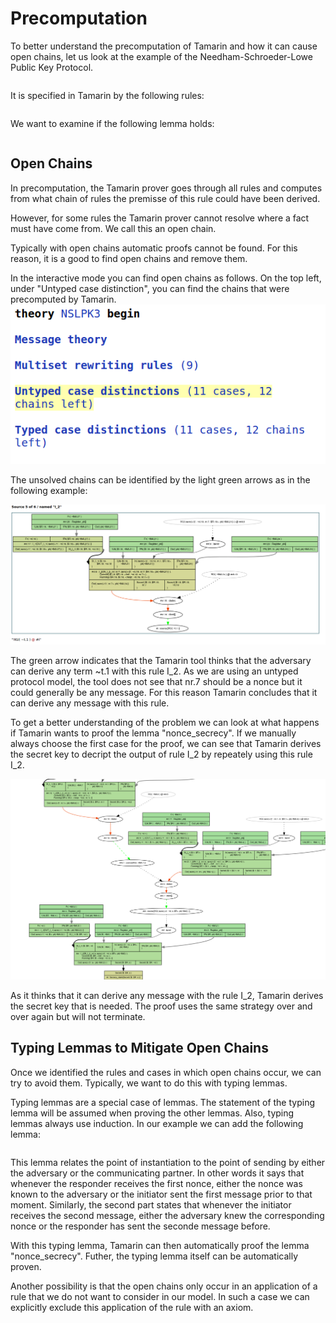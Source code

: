 <p class="halfbreak">
</p>

Precomputation
============== 
To better understand the precomputation of Tamarin and how it can cause open
chains, let us look at the example of the Needham-Schroeder-Lowe Public Key
Protocol. 

~~~~ {.tamarin include="code/NSLPK3.spthy" lower=24 upper=29}
~~~~

It is specified in Tamarin by the following rules:

~~~~ {.tamarin slice="code/NSLPK3.spthy" lower=32 upper=71}
~~~~

We want to examine if the following lemma holds:

~~~~ {.tamarin slice="code/NSLPK3.spthy" lower=105 upper=118}
~~~~



Open Chains
-----------

In precomputation, the Tamarin prover goes through all rules and computes
from what chain of rules the premisse of this rule could have been derived.

However, for some rules the Tamarin prover cannot resolve where a fact must
have come from. We call this an open chain.

Typically with open chains automatic proofs cannot be found.
For this reason, it is a good to find open chains and remove them.

In the interactive mode you can find open chains as follows.
On the top left, under "Untyped case distinction", you can find the chains
that were precomputed by Tamarin.
![ ](../images/FindOpenChains1.png)

The unsolved chains can be identified by the light green arrows as in the
following example:

![ ](../images/FindOpenChains2.png)

The green arrow indicates that the Tamarin tool thinks that the adversary can
derive any term ~t.1 with this rule I_2. 
As we are using an untyped protocol model, the tool does not see that nr.7
should be a nonce but it could generally be any message. For this reason
Tamarin concludes that it can derive any message with this rule.

To get a better understanding of the problem we can look at what happens if
Tamarin wants to proof the lemma "nonce_secrecy".
If we manually always choose the first case for the proof, we can see that 
Tamarin derives the secret key to decript the output of rule I_2 by
repeately using this rule I_2.

![ ](../images/FindOpenChains3.png)

As it thinks that it can derive any message with the rule I_2, Tamarin
derives the secret key that is needed. The proof uses the same strategy over
and over again but will not terminate.

Typing Lemmas to Mitigate Open Chains
-------------------------------------
Once we identified the rules and cases in which open chains occur, we can 
try to avoid them.
Typically, we want to do this with typing lemmas.

Typing lemmas are a special case of lemmas. The statement of the typing
lemma will be assumed when proving the other lemmas. Also, typing lemmas
always use induction.
In our example we can add the following lemma:

~~~~ {.tamarin slice="code/NSLPK3.spthy" lower=86 upper=102}
~~~~

This lemma relates the point of instantiation to the point of sending by
either the adversary or the communicating partner.
In other words it says that whenever the responder receives the first nonce, 
either the nonce was known to the adversary or the initiator sent the first
message prior to that moment. Similarly, the second part states that
whenever the initiator receives the second message, either the adversary
knew the corresponding nonce or the responder has sent the seconde message
before.

With this typing lemma, Tamarin can then automatically proof the lemma
"nonce_secrecy". Futher, the typing lemma itself can be automatically proven.


Another possibility is that the open chains only occur in an application of
a rule that we do not want to consider in our model.
In such a case we can explicitly exclude this application of the rule with an
axiom. 


































